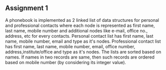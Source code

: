 ## Assignment 1

A phonebook is implemented as 2 linked list of data structures for personal and professional contacts where each node is represented as first name, last name, mobile number and additional nodes like e-mail, office no., address, etc for every contacts. Personal contact list has first name, last name, mobile number, email and type as it's nodes. Professional contact list has first name, last name, mobile number, email, office number, address,institute/office and type as it's nodes. The lists are sorted based on names. If names in two records are same, then such records are ordered based on mobile number (by considering its integer value).
